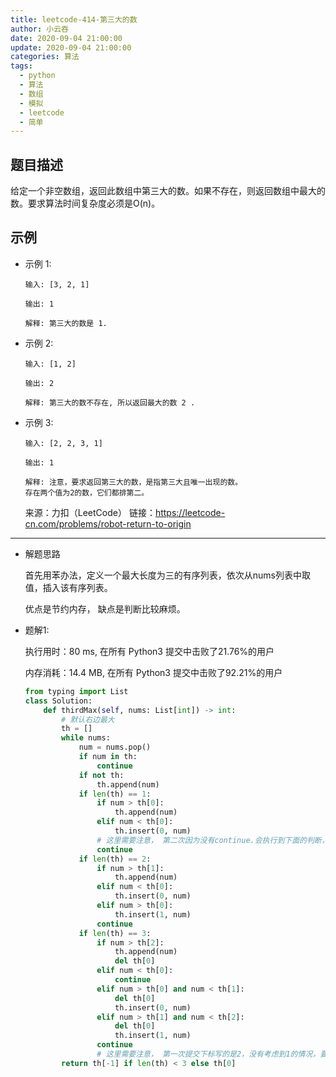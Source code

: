 ```yaml
---
title: leetcode-414-第三大的数
author: 小云吞
date: 2020-09-04 21:00:00
update: 2020-09-04 21:00:00
categories: 算法
tags: 
  - python
  - 算法
  - 数组
  - 模拟
  - leetcode
  - 简单
---
```


## 题目描述

给定一个非空数组，返回此数组中第三大的数。如果不存在，则返回数组中最大的数。要求算法时间复杂度必须是O(n)。


## 示例
- 示例 1:
    ```
    输入: [3, 2, 1]

    输出: 1

    解释: 第三大的数是 1.
    ```
- 示例 2:
    ```
    输入: [1, 2]

    输出: 2

    解释: 第三大的数不存在, 所以返回最大的数 2 .
    ```
- 示例 3:
    ```
    输入: [2, 2, 3, 1]

    输出: 1

    解释: 注意，要求返回第三大的数，是指第三大且唯一出现的数。
    存在两个值为2的数，它们都排第二。
    ```

    来源：力扣（LeetCode）
    链接：https://leetcode-cn.com/problems/robot-return-to-origin
    

---
- 解题思路

    首先用苯办法，定义一个最大长度为三的有序列表，依次从nums列表中取值，插入该有序列表。

    优点是节约内存， 缺点是判断比较麻烦。


- 题解1:

    执行用时：80 ms, 在所有 Python3 提交中击败了21.76%的用户
    
    内存消耗：14.4 MB, 在所有 Python3 提交中击败了92.21%的用户

    ```python
    from typing import List
    class Solution:
        def thirdMax(self, nums: List[int]) -> int:
            # 默认右边最大
            th = []
            while nums:
                num = nums.pop()
                if num in th:
                    continue
                if not th:
                    th.append(num)
                if len(th) == 1:
                    if num > th[0]:
                        th.append(num)
                    elif num < th[0]:
                        th.insert(0, num)
                    # 这里需要注意， 第二次因为没有continue.会执行到下面的判断，低级错误。
                    continue
                if len(th) == 2:
                    if num > th[1]:
                        th.append(num)
                    elif num < th[0]:
                        th.insert(0, num)
                    elif num > th[0]:
                        th.insert(1, num)
                    continue
                if len(th) == 3:
                    if num > th[2]:
                        th.append(num)
                        del th[0]
                    elif num < th[0]:
                        continue
                    elif num > th[0] and num < th[1]:
                        del th[0]
                        th.insert(0, num)
                    elif num > th[1] and num < th[2]:
                        del th[0]
                        th.insert(1, num)
                    continue
                    # 这里需要注意， 第一次提交下标写的是2，没有考虑到1的情况，要用反向索引-1
            return th[-1] if len(th) < 3 else th[0]
    ```
